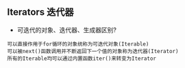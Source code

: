 ## Iterators 迭代器
- 可迭代的对象、迭代器、生成器区别?
```
可以直接作用于for循环的对象统称为可迭代对象(Iterable)
可以被next()函数调用并不断返回下一个值的对象称为迭代器(Iterator)
所有的Iterable均可以通过内置函数iter()来转变为Iterator
```
